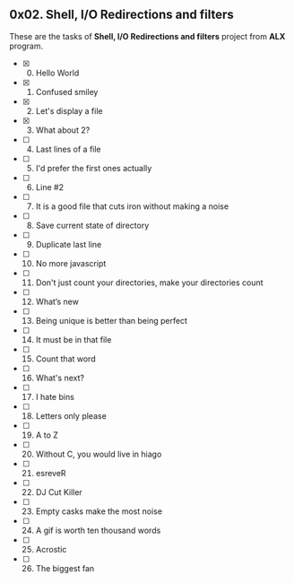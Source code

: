 ## 0x02. Shell, I/O Redirections and filters

These are the tasks of **Shell, I/O Redirections and filters** project from **ALX** program.

- [x] 0. Hello World
- [x] 1. Confused smiley
- [x] 2. Let's display a file
- [x] 3. What about 2?
- [ ] 4. Last lines of a file
- [ ] 5. I'd prefer the first ones actually
- [ ] 6. Line #2
- [ ] 7. It is a good file that cuts iron without making a noise
- [ ] 8. Save current state of directory
- [ ] 9. Duplicate last line
- [ ] 10. No more javascript
- [ ] 11. Don't just count your directories, make your directories count
- [ ] 12. What’s new
- [ ] 13. Being unique is better than being perfect
- [ ] 14. It must be in that file
- [ ] 15. Count that word
- [ ] 16. What's next?
- [ ] 17. I hate bins
- [ ] 18. Letters only please
- [ ] 19. A to Z
- [ ] 20. Without C, you would live in hiago
- [ ] 21. esreveR
- [ ] 22. DJ Cut Killer
- [ ] 23. Empty casks make the most noise
- [ ] 24. A gif is worth ten thousand words
- [ ] 25. Acrostic
- [ ] 26. The biggest fan
